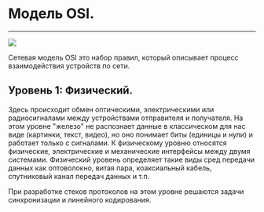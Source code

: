 # Модель OSI.
_ _ _
<image src="https://github.com/LLlMEJIb87/OTUS-learning/blob/master/3.%20The%20OSI%20model.%20The%20physical%20level/OSI.PNG">

Сетевая модель OSI это набор правил, который описывает процесс взаимодействия устройств по сети. 

## Уровень 1: Физический.

Здесь происходит обмен оптическими, электрическими или радиосигналами между устройствами отправителя и получателя. На этом уровне "железо" не распознает данные в классическом для нас виде (картинки, текст, видео), но оно понимает биты (единицы и нули) и работает только с сигналами. К физическому уровню относятся физические, электрические и механические интерфейсы между двумя системами. Физический уровень определяет такие виды сред передачи данных как оптоволокно, витая пара, коаксиальный кабель, спутниковый канал передач данных и т.п.

При разработке стеков протоколов на этом уровне решаются задачи синхронизации и линейного кодирования.